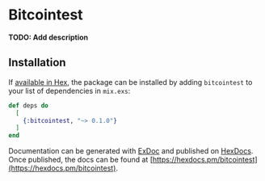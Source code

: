 # Bitcointest

**TODO: Add description**

## Installation

If [available in Hex](https://hex.pm/docs/publish), the package can be installed
by adding `bitcointest` to your list of dependencies in `mix.exs`:

```elixir
def deps do
  [
    {:bitcointest, "~> 0.1.0"}
  ]
end
```

Documentation can be generated with [ExDoc](https://github.com/elixir-lang/ex_doc)
and published on [HexDocs](https://hexdocs.pm). Once published, the docs can
be found at [https://hexdocs.pm/bitcointest](https://hexdocs.pm/bitcointest).

